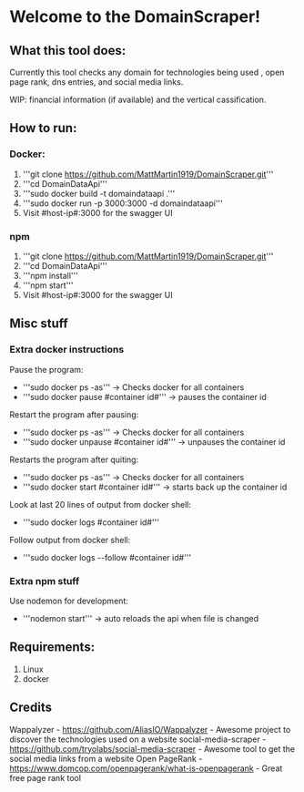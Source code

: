 # Welcome to the DomainScraper!

## What this tool does:
Currently this tool checks any domain for technologies being used , open page rank, dns entries, and social media links.

WIP: financial information (if available) and the vertical cassification. 

## How to run:
### Docker:
1) '''git clone https://github.com/MattMartin1919/DomainScraper.git'''
2) '''cd DomainDataApi'''
3) '''sudo docker build -t domaindataapi .'''
4) '''sudo docker run -p 3000:3000 -d  domaindataapi'''
5) Visit #host-ip#:3000 for the swagger UI

### npm
1) '''git clone https://github.com/MattMartin1919/DomainScraper.git'''
2) '''cd DomainDataApi'''
3) '''npm install'''
4) '''npm start'''
5) Visit #host-ip#:3000 for the swagger UI

## Misc stuff
### Extra docker instructions
Pause the program: 
- '''sudo docker ps -as''' -> Checks docker for all containers
- '''sudo docker pause #container id#''' -> pauses the container id

Restart the program after pausing:
- '''sudo docker ps -as''' -> Checks docker for all containers
- '''sudo docker unpause #container id#''' -> unpauses the container id

Restarts the program after quiting:
- '''sudo docker ps -as''' -> Checks docker for all containers
- '''sudo docker start #container id#''' -> starts back up the container id

Look at last 20 lines of output from docker shell:
- '''sudo docker logs #container id#'''

Follow output from docker shell:
- '''sudo docker logs --follow #container id#'''

### Extra npm stuff
Use nodemon for development: 
- '''nodemon start''' -> auto reloads the api when file is changed

## Requirements:
1) Linux
4) docker

## Credits
Wappalyzer - https://github.com/AliasIO/Wappalyzer - Awesome project to discover the technologies used on a website
social-media-scraper - https://github.com/tryolabs/social-media-scraper - Awesome tool to get the social media links from a website
Open PageRank - https://www.domcop.com/openpagerank/what-is-openpagerank - Great free page rank tool

